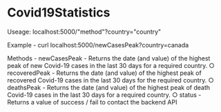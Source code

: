 # Covid19Statistics

Useage:
localhost:5000/"method"?country="country"

Example - curl localhost:5000/newCasesPeak?country=canada

Methods - 
newCasesPeak - Returns the date (and value) of the highest peak of new
Covid-19 cases in the last 30 days for a required country.
○ recoveredPeak - Returns the date (and value) of the highest peak of recovered
Covid-19 cases in the last 30 days for the required country.
○ deathsPeak - Returns the date (and value) of the highest peak of death Covid-19
cases in the last 30 days for a required country.
○ status - Returns a value of success / fail to contact the backend API
